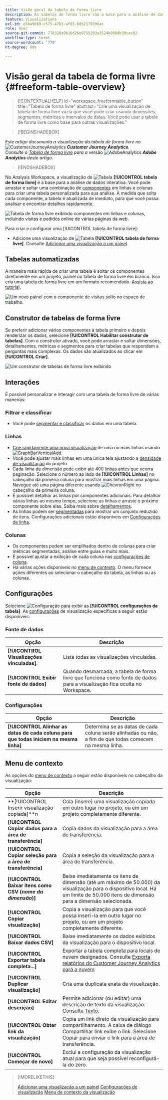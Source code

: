 ```yaml
---
title: Visão geral da tabela de forma livre
description: As tabelas de forma livre são a base para a análise de dados no Workspace
feature: Visualizations
exl-id: e5ba9089-c575-47b3-af85-b8b2179396ac
role: User
source-git-commit: 770320a0b16d26e0755203a3524b000db30cac82
workflow-type: tm+mt
source-wordcount: '779'
ht-degree: 88%

---
```


# Visão geral da tabela de forma livre {#freeform-table-overview}

<!-- markdownlint-disable MD034 -->

>[!CONTEXTUALHELP]
>id="workspace_freeformtable_button"
>title="Tabela de forma livre"
>abstract="Crie uma visualização de tabela de forma livre vazia que você pode criar usando dimensões, segmentos, métricas e intervalos de datas. Você pode usar a tabela de forma livre como base para outras visualizações."

<!-- markdownlint-enable MD034 -->


>[!BEGINSHADEBOX]

_Este artigo documenta a visualização da tabela de forma livre no_ ![CustomerJourneyAnalytics](/help/assets/icons/CustomerJourneyAnalytics.svg) _**Customer Journey Analytics**._<br/>_Consulte a [Tabela de forma livre](https://experienceleague.adobe.com/en/docs/analytics/analyze/analysis-workspace/visualizations/freeform-table/freeform-table) para a_ versão ![AdobeAnalytics](/help/assets/icons/AdobeAnalytics.svg) _**Adobe Analytics** deste artigo._

>[!ENDSHADEBOX]


No Analysis Workspace, a visualização de ![Tabela](/help/assets/icons/Table.svg) **[!UICONTROL tabela de forma livre]** é a base para a análise de dados interativa. Você pode arrastar e soltar uma combinação de [componentes](/help/components/overview.md) em linhas e colunas para criar uma tabela personalizada para sua análise. À medida que solta cada componente, a tabela é atualizada de imediato, para que você possa analisar e encontrar detalhes rapidamente.

![Tabela de forma livre exibindo componentes em linhas e colunas, incluindo visitas e pedidos online de várias páginas da web.](assets/opening-section.png)

Para criar e configurar uma [!UICONTROL tabela de forma livre]:

* Adicione uma visualização de ![Tabela](/help/assets/icons/Table.svg) **[!UICONTROL tabela de forma livre]**. Consulte [Adicionar uma visualização a um painel](../freeform-analysis-visualizations.md#add-visualizations-to-a-panel).

## Tabelas automatizadas

A maneira mais rápida de criar uma tabela é soltar os componentes diretamente em um projeto, painel ou tabela de forma livre em branco. Isso cria uma tabela de forma livre em um formato recomendado. [Assista ao tutorial](https://experienceleague.adobe.com/pt-br/docs/analytics-learn/tutorials/analysis-workspace/building-freeform-tables/auto-build-freeform-tables-in-analysis-workspace).

![Um novo painel com o componente de visitas solto no espaço de trabalho.](assets/automated-table.png)

## Construtor de tabelas de forma livre

Se preferir adicionar vários componentes à tabela primeiro e depois renderizar os dados, selecione **[!UICONTROL Habilitar construtor de tabelas]**. Com o construtor ativado, você pode arrastar e soltar dimensões, detalhamentos, métricas e segmentos para criar tabelas que respondam a perguntas mais complexas. Os dados são atualizados ao clicar em **[!UICONTROL Criar]**.

![Um construtor de tabelas de forma livre exibindo ](assets/table-builder.png)

## Interações

É possível personalizar e interagir com uma tabela de forma livre de várias maneiras:

### Filtrar e classificar

* Você pode [segmentar e classificar](filter-and-sort.md) os dados em uma tabela.

### Linhas

* [Crie rapidamente uma nova visualização](../freeform-analysis-visualizations.md#visualize) de uma ou mais linhas usando ![GraphBarVerticalAdd](/help/assets/icons/GraphBarVerticalAdd.svg).
* Você pode ajustar mais linhas em uma única tela ajustando a [densidade de visualização](/help/analysis-workspace/build-workspace-project/view-density.md) do projeto.
* Cada linha da dimensão pode exibir até 400 linhas antes que ocorra paginação. Selecione o número ao lado de **[!UICONTROL Linhas]** no cabeçalho da primeira coluna para mostrar mais linhas em uma página. Navegue até uma página diferente usando ![ChevronRight](/help/assets/icons/ChevronRight.svg) no cabeçalho da primeira coluna.
* É possível detalhar as linhas por componentes adicionais. Para detalhar várias linhas ao mesmo tempo, selecione as linhas e arraste o próximo componente sobre elas. Saiba mais sobre [detalhamentos](/help/components/dimensions/t-breakdown-fa.md).
* As linhas podem ser [segmentadas](/help/components/filters/filters-overview.md) para mostrar um conjunto reduzido de itens. Configurações adicionais estão disponíveis em [Configurações de linha](/help/analysis-workspace/visualizations/freeform-table/column-row-settings/table-settings.md).

### Colunas

* Os componentes podem ser empilhados dentro de colunas para criar métricas segmentadas, análise entre guias e muito mais.
* É possível ajustar a exibição de cada coluna nas [configurações de coluna](/help/analysis-workspace/visualizations/freeform-table/column-row-settings/column-settings.md).
* Há várias ações disponíveis no [menu de contexto](/help/analysis-workspace/visualizations/freeform-analysis-visualizations.md#context-menu). O menu fornece ações diferentes ao selecionar o cabeçalho da tabela, as linhas ou as colunas.


## Configurações 

Selecione ![Configuração](/help/assets/icons/Setting.svg) para exibir as **[!UICONTROL configurações da tabela]**. As [configurações](../freeform-analysis-visualizations.md#settings) de visualização específicas a seguir estão disponíveis:

### Fonte de dados

| Opção | Descrição |
|---|---|
| **[!UICONTROL Visualizações vinculadas]**. | Lista todas as visualizações vinculadas. |
| **[!UICONTROL Exibir fonte de dados]** | Quando desmarcada, a tabela de forma livre que funciona como fonte de dados para a visualização fica oculta no Workspace. |

### Configurações 

| Opção | Descrição |
|---|---|
| **[!UICONTROL Alinhar as datas de cada coluna para que todas iniciem na mesma linha]** | Determina se as datas de cada coluna serão alinhadas ou não, a fim de que todas comecem na mesma linha. |


## Menu de contexto

As opções do [menu de contexto](../freeform-analysis-visualizations.md#context-menu) a seguir estão disponíveis no cabeçalho da visualização:

| Opção | Descrição |
| --- | --- |
| **[!UICONTROL Inserir visualização copiada]**n | Cola (insere) uma visualização copiada em outro lugar no projeto, ou em um projeto completamente diferente. |
| **[!UICONTROL Copiar dados para a área de transferência]** | Copia dados da visualização para a área de transferência. |
| **[!UICONTROL Copiar seleção para a área de transferência]** | Copia a seleção da visualização para a área de transferência. |
| **[!UICONTROL Baixar itens como CSV (*nome da dimensão*)]** | Baixe imediatamente os itens de dimensão (até um máximo de 50.000) da visualização para o dispositivo local. Há um limite de 50.000 itens de dimensão para a dimensão selecionada. |
| **[!UICONTROL Copiar visualização]** | Copia a visualização para que você possa inseri-la em outro lugar no projeto, ou em um projeto completamente diferente. |
| **[!UICONTROL Baixar dados CSV]** | Baixe imediatamente os dados exibidos da visualização para o dispositivo local. |
| **[!UICONTROL Exportar tabela completa...]** | Exportar a tabela completa para locais de nuvem designados. Consulte [Exporta relatórios do Customer Journey Analytics para a nuvem](../../export/export-cloud.md) |
| **[!UICONTROL Duplicar visualização]** | Cria uma duplicata exata da visualização. |
| **[!UICONTROL Editar descrição]** | Permite adicionar (ou editar) uma descrição de texto da visualização. Consulte [Texto](../text.md). |
| **[!UICONTROL Obter link da visualização]** | Copia um link direto da visualização para compartilhamento. A caixa de diálogo Compartilhar link exibe o link. Selecione Copiar para enviar o link para a área de transferência. |
| **[!UICONTROL Começar de novo]** | Exclui a configuração da visualização atual para que seja possível reconfigurá-la do zero. |


>[!MORELIKETHIS]
>
>[Adicionar uma visualização a um painel](/help/analysis-workspace/visualizations/freeform-analysis-visualizations.md#add-visualizations-to-a-panel)
>[Configurações de visualização](/help/analysis-workspace/visualizations/freeform-analysis-visualizations.md#settings)
>[Menu de contexto da visualização](/help/analysis-workspace/visualizations/freeform-analysis-visualizations.md#context-menu)
>
